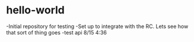 # hello-world
-Initial repository for testing
-Set up to integrate with the RC. Lets see how that sort of thing goes
-test api 8/15 4:36

